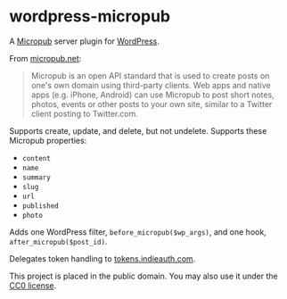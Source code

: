 # wordpress-micropub

A [Micropub](http://micropub.net/) server plugin for [WordPress](https://wordpress.org/).

From [micropub.net](http://micropub.net/):

> Micropub is an open API standard that is used to create posts on one's own domain using third-party clients. Web apps and native apps (e.g. iPhone, Android) can use Micropub to post short notes, photos, events or other posts to your own site, similar to a Twitter client posting to Twitter.com.

Supports create, update, and delete, but not undelete. Supports these
Micropub properties:

* `content`
* `name`
* `summary`
* `slug`
* `url`
* `published`
* `photo`

Adds one WordPress filter, `before_micropub($wp_args)`, and one hook,
`after_micropub($post_id)`.

Delegates token handling to [tokens.indieauth.com](https://tokens.indieauth.com/).

This project is placed in the public domain. You may also use it under the
[CC0 license](http://creativecommons.org/publicdomain/zero/1.0/).
